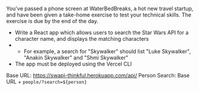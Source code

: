 You've passed a phone screen at WaterBedBreaks, a hot new travel startup, and have been given a take-home exercise to test your technical skills. The exercise is due by the end of the day.

- Write a React app which allows users to search the Star Wars API for a character name, and displays the matching characters
- - For example, a search for "Skywalker" should list "Luke Skywalker", "Anakin Skywalker" and "Shmi Skywalker"
- The app must be deployed using the Vercel CLI

 Base URL: https://swapi-thinkful.herokuapp.com/api/
 Person Search: Base URL + `people/?search=${person}`

 
